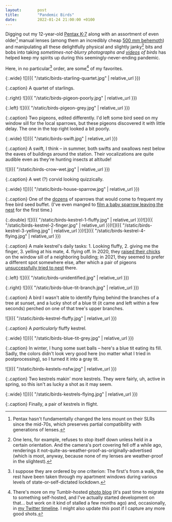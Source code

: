 ```yaml
---
layout:       post
title:        "Pandemic Birds"
date:         2022-01-24 21:00:00 +0100
---
```


Digging out my 12-year-old [Pentax K-7](https://en.wikipedia.org/wiki/Pentax_K-7) along with an assortment of even older[^mount] manual lenses (among them an incredibly cheap [500 mm behemoth](https://www.pentaxforums.com/userreviews/quantaray-500mm-f8-f32.html)) and manipulating all these delightfully physical and slightly janky[^lens] bits and bobs into taking *sometimes-not-blurry photographs and [videos](https://www.youtube.com/playlist?list=PLTphPoE54a1vvZf85pqY5N1tdQrtGv6-s) of birds* has helped keep my spirits up during this seemingly-never-ending pandemic.

[^mount]: Pentax hasn't fundamentally changed the lens mount on their SLRs since the mid-70s, which preserves partial compatibility with generations of lenses.

[^lens]: One lens, for example, refuses to stop itself down unless held in a certain orientation. And the camera's port covering fell off a while ago, renderings it not-quite-as-weather-proof-as-originally-advertised (which is moot, anyway, because none of my lenses are weather-proof in the slightest).

Here, in no particular[^order] order, are some[^more] of my favorites.

[^order]: I suppose they are ordered by one criterion: The first's from a walk, the rest have been taken through my apartment windows during various levels of state-or-self-dictated lockdown.

[^more]: There's more on my Tumblr-hosted [photo blog](https://aufgeloest.tumblr.com) (it's past time to migrate to something self-hosted, and I've actually started development on that... but work on it kind of stalled a few months ago) and, occasionally, in [my Twitter timeline](https://twitter.com/doersino). I might also update *this* post if I capture any more good shots.

{:.wide}
![]({{ "/static/birds-starling-quartet.jpg" | relative_url }})

{:.caption}
A quartet of starlings.

{:.right}
![]({{ "/static/birds-pigeon-poorly.jpg" | relative_url }})

{:.left}
![]({{ "/static/birds-pigeon-grey.jpg" | relative_url }})

{:.caption}
Two pigeons, edited differently. I'd left some bird seed on my window sill for the local sparrows, but these pigeons discovered it with little delay. The one in the top right looked a bit poorly.


{:.wide}
![]({{ "/static/birds-swift.jpg" | relative_url }})

{:.caption}
A swift, I think – in summer, both swifts and swallows nest below the eaves of buildings around the station. Their vocalizations are quite audible even as they're hunting insects at altitude!

![]({{ "/static/birds-crow-wet.jpg" | relative_url }})

{:.caption}
A wet (?) corvid looking quizzically.

{:.wide}
![]({{ "/static/birds-house-sparrow.jpg" | relative_url }})

{:.caption}
One of the [dozens](https://www.youtube.com/watch?v=lPymAs_Pyi8) of sparrows that would come to frequent my free bird seed buffet. (I've even manged to [film a baby sparrow leaving the nest](https://www.youtube.com/watch?v=Xi1DLuhMXik) for the first time.)

{:.double}
![]({{ "/static/birds-kestrel-1-fluffy.jpg" | relative_url }})![]({{ "/static/birds-kestrel-2-finger.jpg" | relative_url }})![]({{ "/static/birds-kestrel-3-yelling.jpg" | relative_url }})![]({{ "/static/birds-kestrel-4-flying.jpg" | relative_url }})

{:.caption}
A male kestrel's daily tasks: 1. Looking fluffy, 2. giving me the finger, 3. yelling at his mate, 4. flying off. In 2020, they [raised their chicks](https://www.youtube.com/watch?v=G10JjStSEOk) on the window sill of a neighboring building; in 2021, they seemed to prefer a different spot somewhere else, after which a pair of pigeons [unsuccessfully tried to nest](https://www.youtube.com/watch?v=1Wjt8UTLFdQ) there.

{:.left}
![]({{ "/static/birds-unidentified.jpg" | relative_url }})

{:.right}
![]({{ "/static/birds-blue-tit-branch.jpg" | relative_url }})

{:.caption}
A bird I wasn't able to identify flying behind the branches of a tree at sunset, and a lucky shot of a blue tit (it came and left within a few seconds) perched on one of that tree's upper branches.

![]({{ "/static/birds-kestrel-fluffy.jpg" | relative_url }})

{:.caption}
A *particularly* fluffy kestrel.

{:.wide}
![]({{ "/static/birds-blue-tit-grey.jpg" | relative_url }})

{:.caption}
In winter, I hung some suet balls – here's a blue tit eating its fill. Sadly, the colors didn't look very good here (no matter what I tried in postprocessing), so I turned it into a gray tit.

![]({{ "/static/birds-kestels-nsfw.jpg" | relative_url }})

{:.caption}
Two kestrels makin' more kestrels. They were fairly, uh, active in spring, so this isn't as lucky a shot as it may seem.

{:.wide}
![]({{ "/static/birds-kestrels-flying.jpg" | relative_url }})

{:.caption}
Finally, a pair of kestrels in flight.
